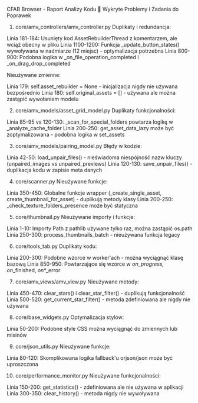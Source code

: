 CFAB Browser - Raport Analizy Kodu
📝 Wykryte Problemy i Zadania do Poprawek
1. core/amv_controllers/amv_controller.py
Duplikaty i redundancja:

Linia 181-184: Usunięty kod AssetRebuilderThread z komentarzem, ale wciąż obecny w pliku
Linia 1100-1200: Funkcja _update_button_states() wywoływana w nadmiarze (12 miejsc) - optymalizacja potrzebna
Linia 800-900: Podobna logika w _on_file_operation_completed i _on_drag_drop_completed

Nieużywane zmienne:

Linia 179: self.asset_rebuilder = None - inicjalizacja nigdy nie używana bezpośrednio
Linia 180: self.original_assets = [] - używana ale można zastąpić wywołaniem modelu

2. core/amv_models/asset_grid_model.py
Duplikaty funkcjonalności:

Linia 85-95 vs 120-130: _scan_for_special_folders powtarza logikę w _analyze_cache_folder
Linia 200-250: get_asset_data_lazy może być zoptymalizowana - podobna logika w set_assets

3. core/amv_models/pairing_model.py
Błędy w kodzie:

Linia 42-50: load_unpair_files() - nieświadoma niespójność nazw kluczy (unpaired_images vs unpaired_previews)
Linia 120-130: save_unpair_files() - duplikacja kodu w zapisie meta danych

4. core/scanner.py
Nieużywane funkcje:

Linia 350-450: Globalne funkcje wrapper (_create_single_asset, create_thumbnail_for_asset) - duplikują metody klasy
Linia 200-250: _check_texture_folders_presence może być statyczna

5. core/thumbnail.py
Nieużywane importy i funkcje:

Linia 1-10: Importy Path z pathlib używane tylko raz, można zastąpić os.path
Linia 250-300: process_thumbnails_batch - nieużywana funkcja legacy

6. core/tools_tab.py
Duplikaty kodu:

Linia 200-300: Podobne wzorce w worker'ach - można wyciągnąć klasę bazową
Linia 850-950: Powtarzające się wzorce w _on_*_progress, _on_*_finished, _on_*_error

7. core/amv_views/amv_view.py
Nieużywane metody:

Linia 450-470: clear_stars() i clear_star_filter() - duplikują funkcjonalność
Linia 500-520: get_current_star_filter() - metoda zdefiniowana ale nigdy nie używana

8. core/base_widgets.py
Optymalizacja stylów:

Linia 50-200: Podobne style CSS można wyciągnąć do zmiennych lub mixinów

9. core/json_utils.py
Nieużywane funkcje:

Linia 80-120: Skomplikowana logika fallback'u orjson/json może być uproszczona

10. core/performance_monitor.py
Nieużywane funkcjonalności:

Linia 150-200: get_statistics() - zdefiniowana ale nie używana w aplikacji
Linia 300-350: clear_history() - metoda nigdy nie wywoływana
